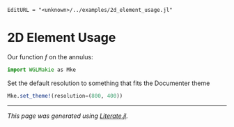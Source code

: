 ```@meta
EditURL = "<unknown>/../examples/2d_element_usage.jl"
```

# 2D Element Usage

Our function $f$ on the annulus:

````julia
import WGLMakie as Mke
````

Set the default resolution to something that fits the Documenter theme

````julia
Mke.set_theme!(resolution=(800, 400))
````

---

*This page was generated using [Literate.jl](https://github.com/fredrikekre/Literate.jl).*

